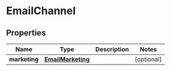 # EmailChannel

## Properties
Name | Type | Description | Notes
------------ | ------------- | ------------- | -------------
**marketing** | [**EmailMarketing**](EmailMarketing.md) |  |  [optional]
